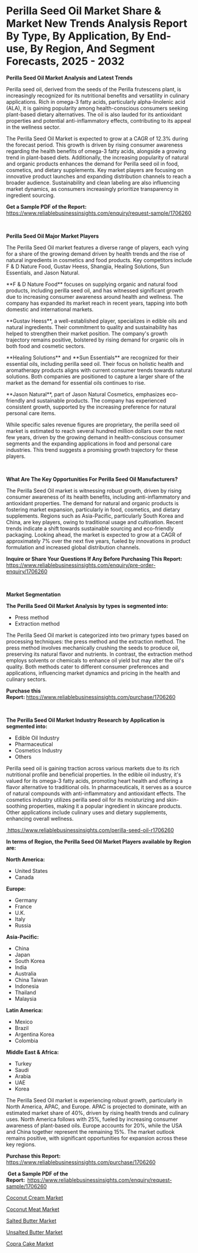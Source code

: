 <p><h1>Perilla Seed Oil Market Share & Market New Trends Analysis Report By Type, By Application, By End-use, By Region, And Segment Forecasts, 2025 - 2032</h1></p><p><strong>Perilla Seed Oil Market Analysis and Latest Trends</strong></p>
<p><p>Perilla seed oil, derived from the seeds of the Perilla frutescens plant, is increasingly recognized for its nutritional benefits and versatility in culinary applications. Rich in omega-3 fatty acids, particularly alpha-linolenic acid (ALA), it is gaining popularity among health-conscious consumers seeking plant-based dietary alternatives. The oil is also lauded for its antioxidant properties and potential anti-inflammatory effects, contributing to its appeal in the wellness sector.</p><p>The Perilla Seed Oil Market is expected to grow at a CAGR of 12.3% during the forecast period. This growth is driven by rising consumer awareness regarding the health benefits of omega-3 fatty acids, alongside a growing trend in plant-based diets. Additionally, the increasing popularity of natural and organic products enhances the demand for Perilla seed oil in food, cosmetics, and dietary supplements. Key market players are focusing on innovative product launches and expanding distribution channels to reach a broader audience. Sustainability and clean labeling are also influencing market dynamics, as consumers increasingly prioritize transparency in ingredient sourcing.</p></p>
<p><strong>Get a Sample PDF of the Report:&nbsp;</strong> <a href="https://www.reliablebusinessinsights.com/enquiry/request-sample/1706260?utm_campaign=1117&utm_medium=2&utm_source=Github&utm_content=ia&utm_term=14022025&utm_id=perilla-seed-oil">https://www.reliablebusinessinsights.com/enquiry/request-sample/1706260</a></p>
<p>&nbsp;</p>
<p><strong>Perilla Seed Oil Major Market Players</strong></p>
<p><p>The Perilla Seed Oil market features a diverse range of players, each vying for a share of the growing demand driven by health trends and the rise of natural ingredients in cosmetics and food products. Key competitors include F & D Nature Food, Gustav Heess, Shangjia, Healing Solutions, Sun Essentials, and Jason Natural.</p><p>**F & D Nature Food** focuses on supplying organic and natural food products, including perilla seed oil, and has witnessed significant growth due to increasing consumer awareness around health and wellness. The company has expanded its market reach in recent years, tapping into both domestic and international markets.</p><p>**Gustav Heess**, a well-established player, specializes in edible oils and natural ingredients. Their commitment to quality and sustainability has helped to strengthen their market position. The company's growth trajectory remains positive, bolstered by rising demand for organic oils in both food and cosmetic sectors.</p><p>**Healing Solutions** and **Sun Essentials** are recognized for their essential oils, including perilla seed oil. Their focus on holistic health and aromatherapy products aligns with current consumer trends towards natural solutions. Both companies are positioned to capture a larger share of the market as the demand for essential oils continues to rise.</p><p>**Jason Natural**, part of Jason Natural Cosmetics, emphasizes eco-friendly and sustainable products. The company has experienced consistent growth, supported by the increasing preference for natural personal care items. </p><p>While specific sales revenue figures are proprietary, the perilla seed oil market is estimated to reach several hundred million dollars over the next few years, driven by the growing demand in health-conscious consumer segments and the expanding applications in food and personal care industries. This trend suggests a promising growth trajectory for these players.</p></p>
<p>&nbsp;</p>
<p><strong>What Are The Key Opportunities For Perilla Seed Oil Manufacturers?</strong></p>
<p><p>The Perilla Seed Oil market is witnessing robust growth, driven by rising consumer awareness of its health benefits, including anti-inflammatory and antioxidant properties. The demand for natural and organic products is fostering market expansion, particularly in food, cosmetics, and dietary supplements. Regions such as Asia-Pacific, particularly South Korea and China, are key players, owing to traditional usage and cultivation. Recent trends indicate a shift towards sustainable sourcing and eco-friendly packaging. Looking ahead, the market is expected to grow at a CAGR of approximately 7% over the next five years, fueled by innovations in product formulation and increased global distribution channels.</p></p>
<p><strong>Inquire or Share Your Questions If Any Before Purchasing This Report:</strong> <a href="https://www.reliablebusinessinsights.com/enquiry/pre-order-enquiry/1706260?utm_campaign=1117&utm_medium=2&utm_source=Github&utm_content=ia&utm_term=14022025&utm_id=perilla-seed-oil">https://www.reliablebusinessinsights.com/enquiry/pre-order-enquiry/1706260</a></p>
<p>&nbsp;</p>
<p><strong>Market Segmentation</strong></p>
<p><strong>The Perilla Seed Oil Market Analysis by types is segmented into:</strong></p>
<p><ul><li>Press method</li><li>Extraction method</li></ul></p>
<p><p>The Perilla Seed Oil market is categorized into two primary types based on processing techniques: the press method and the extraction method. The press method involves mechanically crushing the seeds to produce oil, preserving its natural flavor and nutrients. In contrast, the extraction method employs solvents or chemicals to enhance oil yield but may alter the oil's quality. Both methods cater to different consumer preferences and applications, influencing market dynamics and pricing in the health and culinary sectors.</p></p>
<p><strong>Purchase this Report:&nbsp;</strong><a href="https://www.reliablebusinessinsights.com/purchase/1706260?utm_campaign=1117&utm_medium=2&utm_source=Github&utm_content=ia&utm_term=14022025&utm_id=perilla-seed-oil">https://www.reliablebusinessinsights.com/purchase/1706260</a></p>
<p>&nbsp;</p>
<p><strong>The Perilla Seed Oil Market Industry Research by Application is segmented into:</strong></p>
<p><ul><li>Edible Oil Industry</li><li>Pharmaceutical</li><li>Cosmetics Industry</li><li>Others</li></ul></p>
<p><p>Perilla seed oil is gaining traction across various markets due to its rich nutritional profile and beneficial properties. In the edible oil industry, it's valued for its omega-3 fatty acids, promoting heart health and offering a flavor alternative to traditional oils. In pharmaceuticals, it serves as a source of natural compounds with anti-inflammatory and antioxidant effects. The cosmetics industry utilizes perilla seed oil for its moisturizing and skin-soothing properties, making it a popular ingredient in skincare products. Other applications include culinary uses and dietary supplements, enhancing overall wellness.</p></p>
<p><a href="https://www.reliablebusinessinsights.com/perilla-seed-oil-r1706260?utm_campaign=1117&utm_medium=2&utm_source=Github&utm_content=ia&utm_term=14022025&utm_id=perilla-seed-oil">&nbsp;https://www.reliablebusinessinsights.com/perilla-seed-oil-r1706260</a></p>
<p><strong>In terms of Region, the Perilla Seed Oil Market Players available by Region are:</strong></p>
<p>
    <p> <strong> North America: </strong>
        <ul>
            <li>United States</li>
            <li>Canada</li>
        </ul>
        </p> 
    <p> <strong> Europe: </strong>
        <ul>
            <li>Germany</li>
            <li>France</li>
            <li>U.K.</li>
            <li>Italy</li>
            <li>Russia</li>
        </ul>
        </p> 
    <p> <strong> Asia-Pacific: </strong>
        <ul>
            <li>China</li>
            <li>Japan</li>
            <li>South Korea</li>
            <li>India</li>
            <li>Australia</li>
            <li>China Taiwan</li>
            <li>Indonesia</li>
            <li>Thailand</li>
            <li>Malaysia</li>
        </ul>
        </p> 
    <p> <strong> Latin America: </strong>
        <ul>
            <li>Mexico</li>
            <li>Brazil</li>
            <li>Argentina Korea</li>
            <li>Colombia</li>
        </ul>
        </p> 
    <p> <strong> Middle East & Africa: </strong>
        <ul>
            <li>Turkey</li>
            <li>Saudi</li>
            <li>Arabia</li>
            <li>UAE</li>
            <li>Korea</li>
        </ul>
    </p>
    </p>
<p><p>The Perilla Seed Oil market is experiencing robust growth, particularly in North America, APAC, and Europe. APAC is projected to dominate, with an estimated market share of 40%, driven by rising health trends and culinary uses. North America follows with 25%, fueled by increasing consumer awareness of plant-based oils. Europe accounts for 20%, while the USA and China together represent the remaining 15%. The market outlook remains positive, with significant opportunities for expansion across these key regions.</p></p>
<p><strong>Purchase this Report: </strong><a href="https://www.reliablebusinessinsights.com/purchase/1706260?utm_campaign=1117&utm_medium=2&utm_source=Github&utm_content=ia&utm_term=14022025&utm_id=perilla-seed-oil">https://www.reliablebusinessinsights.com/purchase/1706260</a></p>
<p>&nbsp;<strong>Get a Sample PDF of the Report:&nbsp;&nbsp;</strong><a href="https://www.reliablebusinessinsights.com/enquiry/request-sample/1706260?utm_campaign=1117&utm_medium=2&utm_source=Github&utm_content=ia&utm_term=14022025&utm_id=perilla-seed-oil">https://www.reliablebusinessinsights.com/enquiry/request-sample/1706260</a></p>
<p><strong></strong></p>
<p><p><a href="https://github.com/krulicfidura/Market-Research-Report-List-1/blob/main/coconut-cream-market.md?utm_campaign=1117&utm_medium=2&utm_source=Github&utm_content=ia&utm_term=14022025&utm_id=perilla-seed-oil">Coconut Cream Market</a></p><p><a href="https://github.com/denbelnmer50/Market-Research-Report-List-1/blob/main/coconut-meat-market.md?utm_campaign=1117&utm_medium=2&utm_source=Github&utm_content=ia&utm_term=14022025&utm_id=perilla-seed-oil">Coconut Meat Market</a></p><p><a href="https://github.com/hunanuzmez/Market-Research-Report-List-1/blob/main/salted-butter-market.md?utm_campaign=1117&utm_medium=2&utm_source=Github&utm_content=ia&utm_term=14022025&utm_id=perilla-seed-oil">Salted Butter Market</a></p><p><a href="https://github.com/shewlisapsai/Market-Research-Report-List-1/blob/main/unsalted-butter-market.md?utm_campaign=1117&utm_medium=2&utm_source=Github&utm_content=ia&utm_term=14022025&utm_id=perilla-seed-oil">Unsalted Butter Market</a></p><p><a href="https://github.com/vassihucz/Market-Research-Report-List-1/blob/main/copra-cake-market.md?utm_campaign=1117&utm_medium=2&utm_source=Github&utm_content=ia&utm_term=14022025&utm_id=perilla-seed-oil">Copra Cake Market</a></p></p>
